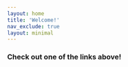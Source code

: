 ```yaml
---
layout: home
title: 'Welcome!'
nav_exclude: true
layout: minimal
---
```


### Check out one of the links above!